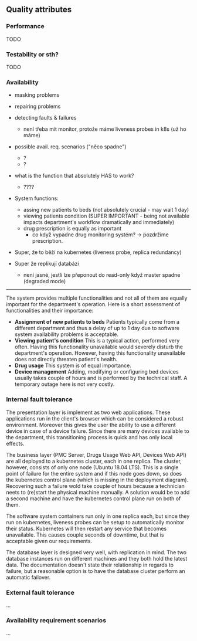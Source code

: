 ## Quality attributes


### Performance

TODO


### Testability or sth?

TODO


### Availability

- masking problems
- repairing problems
- detecting faults & failures
    - není třeba mít monitor, protože máme liveness probes in k8s (už ho máme)

- possible avail. req. scenarios ("něco spadne")
    - ?
    - ?

- what is the function that absolutely HAS to work?
    - ????


- System functions:
    - assing new patients to beds (not absolutely crucial - may wait 1 day)
    - viewing patients condition (SUPER IMPORTANT - being not available impacts department's workflow dramatically and immediately)
    - drug prescription is equally as important
        - co když vypadne drug monitoring systém? -> pozdržíme prescription.


- Super, že to běží na kubernetes (liveness probe, replica redundancy)
- Super že replikují databázi
    - není jasné, jestli lze přeponout do read-only když master spadne
        (degraded mode)


-------------------------

The system provides multiple functionalities and not all of them are equally important
for the department's operation. Here is a short assessment of functionalities and their importance:

- **Assignment of new patients to beds** Patients typically come from a different department and thus a delay of up to 1 day due to software system availability problems is acceptable.
- **Viewing patient's condition** This is a typical action, performed very often. Having this functionality unavailable would severely disturb the department's operation. However, having this functionality unavailable does not directly threaten patient's health.
- **Drug usage** This system is of equal importance.
- **Device management** Adding, modifying or configuring bed devices usually takes couple of hours and is performed by the technical staff. A temporary outage here is not very costly.


### Internal fault tolerance

The presentation layer is implement as two web applications. These applications run in the client's browser which can be considered a robust environment. Moreover this gives the user the ability to use a different device in case of a device failure. Since there are many devices available to the department, this transitioning process is quick and has only local effects.

The business layer (PMC Server, Drugs Usage Web API, Devices Web API) are all deployed to a kubernetes cluster, each in one replica. The cluster, however, consists of only one node (Ubuntu 18.04 LTS). This is a single point of failure for the entire system and if this node goes down, so does the kubernetes control plane (which is missing in the deployment diagram). Recovering such a failure wold take couple of hours because a technician neets to (re)start the physical machine manually. A solution would be to add a second machine and have the kubernetes control plane run on both of them.

The software system containers run only in one replica each, but since they run on kubernetes, liveness probes can be setup to automatically monitor their status. Kubernetes will then restart any service that becomes unavailable. This causes couple seconds of downtime, but that is acceptable given our requirements.

The database layer is designed very well, with replication in mind. The two database instances run on different machines and they both hold the latest data. The documentation doesn't state their relationship in regards to failure, but a reasonable option is to have the database cluster perform an automatic failover.


### External fault tolerance

...


### Availability requirement scenarios

...
